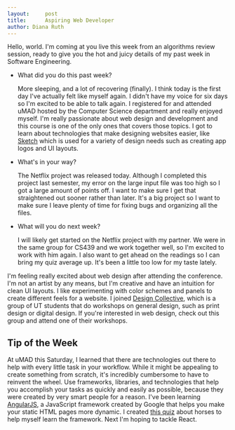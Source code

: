 ```yaml
---
layout:     post
title:      Aspiring Web Developer
author: Diana Ruth
---
```


Hello, world. I'm coming at you live this week from an algorithms review session, ready to give you the hot and juicy details of my past week in Software Engineering.

- What did you do this past week?

    More sleeping, and a lot of recovering (finally). I think today is the first day I've actually felt like myself again. I didn't have my voice for six days so I'm excited to be able to talk again. I registered for and attended uMAD hosted by the Computer Science department and really enjoyed myself. I'm really passionate about web design and development and this course is one of the only ones that covers those topics. I got to learn about technologies that make designing websites easier, like [Sketch](https://www.sketchapp.com) which is used for a variety of design needs such as creating app logos and UI layouts.
    
- What's in your way?

    The Netflix project was released today. Although I completed this project last semester, my error on the large input file was too high so I got a large amount of points off. I want to make sure I get that straightened out sooner rather than later. It's a big project so I want to make sure I leave plenty of time for fixing bugs and organizing all the files.
    
- What will you do next week?

    I will likely get started on the Netflix project with my partner. We were in the same group for CS439 and we work together well, so I'm excited to work with him again. I also want to get ahead on the readings so I can bring my quiz average up. It's been a little too low for my taste lately.
    
I'm feeling really excited about web design after attending the conference. I'm not an artist by any means, but I'm creative and have an intuition for clean UI layouts. I like experimenting with color schemes and panels to create different feels for a website. I joined [Design Collective](https://www.facebook.com/groups/dsgncoll/), which is a group of UT students that do workshops on general design, such as print design or digital design. If you're interested in web design, check out this group and attend one of their workshops.

Tip of the Week
---------------

At uMAD this Saturday, I learned that there are technologies out there to help with every little task in your workflow. While it might be appealing to create something from scratch, it's incredibly cumbersome to have to reinvent the wheel. Use frameworks, libraries, and technologies that help you accomplish your tasks as quickly and easily as possible, because they were created by very smart people for a reason. I've been learning [AngularJS](https://angularjs.org/), a JavaScript framework created by Google that helps you make your static HTML pages more dynamic. I created [this quiz](www.dianaruth.me/horse_quiz) about horses to help myself learn the framework. Next I'm hoping to tackle React.

